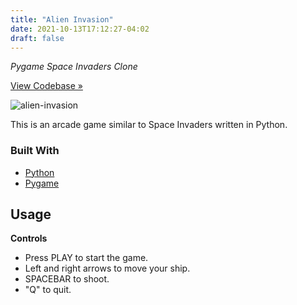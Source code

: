 ```yaml
---
title: "Alien Invasion"
date: 2021-10-13T17:12:27-04:02
draft: false
---
```


*Pygame Space Invaders Clone*

[View Codebase »](https://github.com/codingwithcarl/aliens)

![alien-invasion](/images/alien-invasion.png)

This is an arcade game similar to Space Invaders written in Python.

### Built With

* [Python](https://www.python.org/)
* [Pygame](https://www.pygame.org/news)

<!-- USAGE EXAMPLES -->
## Usage

**Controls**
- Press PLAY to start the game. 
- Left and right arrows to move your ship.
- SPACEBAR to shoot.
- "Q" to quit.
